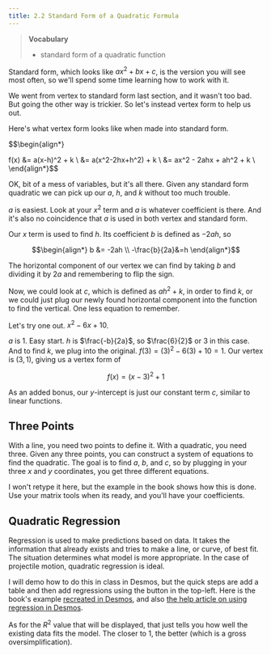 ```yaml
---
title: 2.2 Standard Form of a Quadratic Formula
---
```


> **Vocabulary**
>
> - standard form of a quadratic function

Standard form, which looks like $ax^2 + bx + c$, is the version you will see most often, so we'll spend some time learning how to work with it.

We went from vertex to standard form last section, and it wasn't too bad. But going the other way is trickier. So let's instead vertex form to help us out.

Here's what vertex form looks like when made into standard form.

$$\begin{align*}

f(x) &= a(x-h)^2 + k \\
     &= a(x^2-2hx+h^2) + k \\
     &= ax^2 - 2ahx + ah^2 + k \\
\end{align*}$$

OK, bit of a mess of variables, but it's all there. Given any standard form quadratic we can pick up our $a$, $h$, and $k$ without too much trouble.

$a$ is easiest. Look at your $x^2$ term and $a$ is whatever coefficient is there. And it's also no coincidence that $a$ is used in both vertex and standard form.

Our $x$ term is used to find $h$. Its coefficient $b$ is defined as $-2ah$, so

$$\begin{align*}
b &= -2ah \\
-\frac{b}{2a}&=h
\end{align*}$$

The horizontal component of our vertex we can find by taking $b$ and dividing it by $2a$ and remembering to flip the sign.

Now, we could look at $c$, which is defined as $ah^2 + k$, in order to find $k$, or we could just plug our newly found horizontal component into the function to find the vertical. One less equation to remember.

Let's try one out. $x^2 - 6x + 10$.

$a$ is 1. Easy start. $h$ is $\frac{-b}{2a}$, so $\frac{6}{2}$ or 3 in this case. And to find $k$, we plug into the original. $f(3) = (3)^2 - 6(3) + 10 = 1$. Our vertex is $(3,1)$, giving us a vertex form of

$$ f(x)= (x-3)^2+1$$

As an added bonus, our $y$-intercept is just our constant term $c$, similar to linear functions.

## Three Points

With a line, you need two points to define it. With a quadratic, you need three. Given any three points, you can construct a system of equations to find the quadratic. The goal is to find $a$, $b$, and $c$, so by plugging in your three $x$ and $y$ coordinates, you get three different equations.

I won't retype it here, but the example in the book shows how this is done. Use your matrix tools when its ready, and you'll have your coefficients.

## Quadratic Regression

Regression is used to make predictions based on data. It takes the information that already exists and tries to make a line, or curve, of best fit. The situation determines what model is more appropriate. In the case of projectile motion, quadratic regression is ideal.

I will demo how to do this in class in Desmos, but the quick steps are add a table and then add regressions using the button in the top-left. Here is the book's example [recreated in Desmos](https://www.desmos.com/calculator/gpmpcv54kt), and also [the help article on using regression in Desmos](https://help.desmos.com/hc/en-us/articles/4406972958733-Regressions).

As for the $R^2$ value that will be displayed, that just tells you how well the existing data fits the model. The closer to 1, the better (which is a gross oversimplification).
